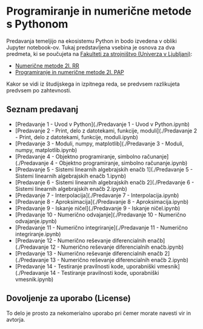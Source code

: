 # Programiranje in numerične metode s Pythonom

Predavanja temeljijo na ekosistemu Python in bodo izvedena v obliki Jupyter notebook-ov. 
Tukaj predstavljena vsebina je osnova za dva predmeta, ki se poučujeta na [Fakulteti za strojništvo (Univerza v Ljubljani)](www.fs.uni-lj.si):

* [Numerične metode 2l. RR](http://www.ladisk.si/?what=incfl&flnm=NM.php)
* [Programiranje in numerične metode 2l. PAP](http://www.ladisk.si/?what=incfl&flnm=PiNM.php)

Kakor se vidi iz študijskega in izpitnega reda, se predvsem razlikujeta predvsem po zahtevnosti.

## Seznam predavanj

* [Predavanje 1 - Uvod v Python](./Predavanje 1 - Uvod v Python.ipynb)
* [Predavanje 2 - Print, delo z datotekami, funkcije, moduli](./Predavanje 2 - Print, delo z datotekami, funkcije, moduli.ipynb)
* [Predavanje 3 - Moduli, numpy, matplotlib](./Predavanje 3 - Moduli, numpy, matplotlib.ipynb)
* [Predavanje 4 - Objektno programiranje, simbolno računanje](./Predavanje 4 - Objektno programiranje, simbolno računanje.ipynb)
* [Predavanje 5 - Sistemi linearnih algebrajskih enačb 1](./Predavanje 5 - Sistemi linearnih algebrajskih enačb 1.ipynb)
* [Predavanje 6 - Sistemi linearnih algebrajskih enačb 2](./Predavanje 6 - Sistemi linearnih algebrajskih enačb 2.ipynb)
* [Predavanje 7 - Interpolacija](./Predavanje 7 - Interpolacija.ipynb)
* [Predavanje 8 - Aproksimacija](./Predavanje 8 - Aproksimacija.ipynb)
* [Predavanje 9 - Iskanje ničel](./Predavanje 9 - Iskanje ničel.ipynb)
* [Predavanje 10 - Numerično odvajanje](./Predavanje 10 - Numerično odvajanje.ipynb)
* [Predavanje 11 - Numerično integriranje](./Predavanje 11 - Numerično integriranje.ipynb)
* [Predavanje 12 - Numerično reševanje diferencialnih enačb](./Predavanje 12 - Numerično reševanje diferencialnih enačb.ipynb)
* [Predavanje 13 - Numerično reševanje diferencialnih enačb 2](./Predavanje 13 - Numerično reševanje diferencialnih enačb 2.ipynb)
* [Predavanje 14 - Testiranje pravilnosti kode, uporabniški vmesnik](./Predavanje 14 - Testiranje pravilnosti kode, uporabniški vmesnik.ipynb)

## Dovoljenje za uporabo (License)
To delo je prosto za nekomerialno uporabo pri čemer morate navesti vir in avtorja.